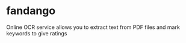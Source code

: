 # fandango
Online OCR service allows you to extract text from PDF files and mark keywords to give ratings
